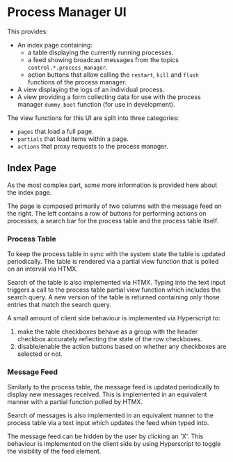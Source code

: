 # Process Manager UI

This provides:

- An index page containing:
    - a table displaying the currently running processes.
    - a feed showing broadcast messages from the topics `control.*.process_manager`.
    - action buttons that allow calling the `restart`, `kill` and `flush` functions of
      the process manager.
- A view displaying the logs of an individual process.
- A view providing a form collecting data for use with the process manager `dummy_boot`
  function (for use in development).

The view functions for this UI are split into three categories:

- `pages` that load a full page.
- `partials` that load items within a page.
- `actions` that proxy requests to the process manager.

## Index Page

As the most complex part, some more information is provided here about the index page.

The page is composed primarily of two columns with the message feed on the right. The
left contains a row of buttons for performing actions on processes, a search bar for the
process table and the process table itself.

### Process Table

To keep the process table in sync with the system state the table is updated
periodically. The table is rendered via a partial view function that is polled on an
interval via HTMX.

Search of the table is also implemented via HTMX. Typing into the text input triggers a
call to the process table partial view function which includes the search query. A new
version of the table is returned containing only those entries that match the search
query.

A small amount of client side behaviour is implemented via Hyperscript to:

1. make the table checkboxes behave as a group with the header checkbox accurately
   reflecting the state of the row checkboxes.
1. disable/enable the action buttons based on whether any checkboxes are selected or
   not.

### Message Feed

Similarly to the process table, the message feed is updated periodically to display new
messages received. This is implemented in an equivalent manner with a partial function
polled by HTMX.

Search of messages is also implemented in an equivalent manner to the process table via
a text input which updates the feed when typed into.

The message feed can be hidden by the user by clicking an 'X'. This behaviour is
implemented on the client side by using Hyperscript to toggle the visibility of the feed
element.
